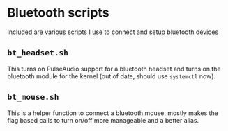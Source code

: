 # Bluetooth scripts

Included are various scripts I use to connect and setup bluetooth devices

## `bt_headset.sh`

This turns on PulseAudio support for a bluetooth headset and turns on the bluetooth
module for the kernel (out of date, should use `systemctl` now).

## `bt_mouse.sh`

This is a helper function to connect a bluetooth mouse, mostly makes the flag based
calls to turn on/off more manageable and a better alias.
